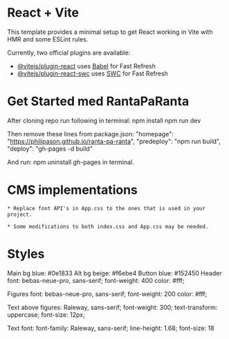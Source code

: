 # React + Vite

This template provides a minimal setup to get React working in Vite with HMR and some ESLint rules.

Currently, two official plugins are available:

- [@vitejs/plugin-react](https://github.com/vitejs/vite-plugin-react/blob/main/packages/plugin-react/README.md) uses [Babel](https://babeljs.io/) for Fast Refresh
- [@vitejs/plugin-react-swc](https://github.com/vitejs/vite-plugin-react-swc) uses [SWC](https://swc.rs/) for Fast Refresh

# Get Started med RantaPaRanta

After cloning repo run following in terminal:
    npm install
    npm run dev 

Then remove these lines from package.json:
    "homepage": "https://philipason.github.io/ranta-pa-ranta",
    "predeploy": "npm run build",
    "deploy": "gh-pages -d build"

And run:
    npm uninstall gh-pages
in terminal.

# CMS implementations

    * Replace font API's in App.css to the ones that is used in your project.

    * Some modifications to both index.css and App.css may be needed.

# Styles

Main bg blue: #0e1833
Alt bg beige: #f6ebe4
Button blue: #152450
Header font: 
    bebas-neue-pro, sans-serif;
    font-weight: 400
    color: #fff;

Figures font:
    bebas-neue-pro, sans-serif;
    font-weight: 200
    color: #fff;

Text above figures:
    Raleway, sans-serif;
    font-weight: 300;
    text-transform: uppercase;
    font-size: 12px;

Text font: 
    font-family: Raleway, sans-serif;
    line-height: 1.68;
    font-size: 18